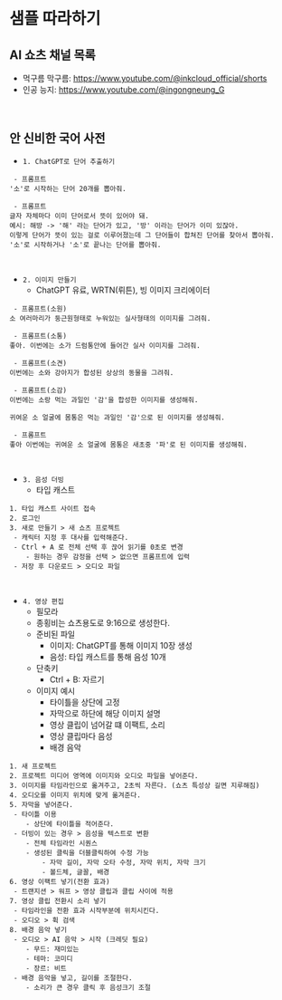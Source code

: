 # 샘플 따라하기

## AI 쇼츠 채널 목록

 - 먹구름 막구름: https://www.youtube.com/@inkcloud_official/shorts
 - 인공 능지: https://www.youtube.com/@ingongneung_G

<br/>

## 안 신비한 국어 사전

 - `1. ChatGPT로 단어 추출하기`
```
 - 프롬프트
'소'로 시작하는 단어 20개를 뽑아줘.

 - 프롬프트
글자 자체마다 이미 단어로서 뜻이 있어야 돼.
예시: 해방 -> '해' 라는 단어가 있고, '방' 이라는 단어가 이미 있잖아.
이렇게 단어가 뜻이 있는 걸로 이루어졌는데 그 단어들이 합쳐진 단어를 찾아서 뽑아줘.
'소'로 시작하거나 '소'로 끝나는 단어를 뽑아줘.
```
<br/>

 - `2. 이미지 만들기` 
    - ChatGPT 유료, WRTN(뤼튼), 빙 이미지 크리에이터
```
 - 프롬프트(소원)
소 여러마리가 둥근원형태로 누워있는 실사형태의 이미지를 그려줘.

 - 프롬프트(소통)
좋아. 이번에는 소가 드럼통안에 들어간 실사 이미지를 그려줘.

 - 프롬프트(소견)
이번에는 소와 강아지가 합성된 상상의 동물을 그려줘.

 - 프롬프트(소감)
이번에는 소랑 먹는 과일인 '감'을 합성한 이미지를 생성해줘.

귀여운 소 얼굴에 몸통은 먹는 과일인 '감'으로 된 이미지를 생성해줘.

 - 프롬프트
좋아 이번에는 귀여운 소 얼굴에 몸통은 새초중 '파'로 된 이미지를 생성해줘.
```
<br/>

 - `3. 음성 더빙`
    - 타입 캐스트
```
1. 타입 캐스트 사이트 접속
2. 로그인
3. 새로 만들기 > 새 쇼츠 프로젝트
 - 캐릭터 지정 후 대사를 입력해준다.
 - Ctrl + A 로 전체 선택 후 끊어 읽기를 0초로 변경
    - 원하는 경우 감정을 선택 > 없으면 프롬프트에 입력
 - 저장 후 다운로드 > 오디오 파일
```
<br/>

 - `4. 영상 편집`
    - 필모라
    - 종횡비는 쇼츠용도로 9:16으로 생성한다.
    - 준비된 파일
        - 이미지: ChatGPT를 통해 이미지 10장 생성
        - 음성: 타입 캐스트를 통해 음성 10개
    - 단축키
        - Ctrl + B: 자르기
    - 이미지 예시
        - 타이틀을 상단에 고정
        - 자막으로 하단에 해당 이미지 설명
        - 영상 클립이 넘어갈 떄 이팩트, 소리
        - 영상 클립마다 음성
        - 배경 음악
```
1. 새 프로젝트
2. 프로젝트 미디어 영역에 이미지와 오디오 파일을 넣어준다.
3. 이미지를 타임라인으로 옮겨주고, 2초씩 자른다. (쇼츠 특성상 길면 지루해짐)
4. 오디오를 이미지 위치에 맞게 옮겨준다.
5. 자막을 넣어준다.
 - 타이틀 이용
    - 상단에 타이틀을 적어준다.
 - 더빙이 있는 경우 > 음성을 텍스트로 변환
    - 전체 타임라인 시퀀스
    - 생성된 클릭을 더블클릭하여 수정 가능
        - 자막 길이, 자막 오타 수정, 자막 위치, 자막 크기
        - 볼드체, 글꼴, 배경
6. 영상 이팩트 넣기(전환 효과)
 - 트랜지션 > 워프 > 영상 클립과 클립 사이에 적용
7. 영상 클립 전환시 소리 넣기
 - 타임라인을 전환 효과 시작부분에 위치시킨다.
 - 오디오 > 휙 검색
8. 배경 음악 넣기
 - 오디오 > AI 음악 > 시작 (크레딧 필요)
    - 무드: 재미있는
    - 테마: 코미디
    - 장르: 비트
 - 배경 음악을 넣고, 길이를 조절한다.
    - 소리가 큰 경우 클릭 후 음성크기 조절
```